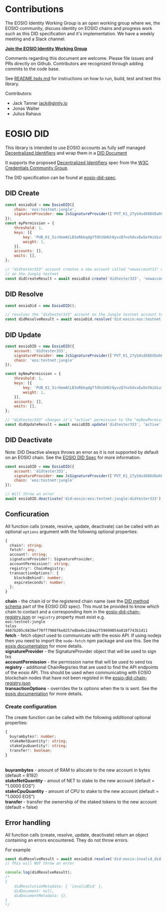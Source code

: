 # Contributions

The EOSIO Identity Working Group is an open working group where we, the EOSIO community, discuss identity on EOSIO chains and progress work such as this DID specification and it's implementation. We have a weekly meeting and a Slack channel.

**[Join the EOSIO Identity Working Group](https://www.gimly.io/eosio-identity)**

Comments regarding this document are welcome. Please file issues and PRs directly on Github. Contributors are recognized through adding commits to the code base.

See [README.tsdx.md](./README.tsdx.md) for instructions on how to run, build, test and test this library.

Contributors:
- Jack Tanner <jack@gimly.io>
- Jonas Walter
- Julius Rahaus

# EOSIO DID

This library is intended to use EOSIO accounts as fully self managed [Decentralized Identifiers](https://w3c-ccg.github.io/did-spec/#decentralized-identifiers-dids) and wrap them in a [DID Document](https://w3c-ccg.github.io/did-spec/#did-documents)

It supports the proposed [Decentralized Identifiers](https://w3c-ccg.github.io/did-spec/) spec from the [W3C Credentials Community Group](https://w3c-ccg.github.io).

The DID specification can be found at [eosio-did-spec](https://github.com/Gimly-Blockchain/eosio-did-spec).

## DID Create

```js
const eosioDid = new EosioDID({
    chain: 'eos:testnet:jungle',
    signatureProvider: new JsSignatureProvider(['PVT_K1_27yS4sdX86VDahQRABMLCcDABH5Vzy8vgLLS7wBeKESyrXetMf'])
});
const myPermission = {
    threshold: 1,
    keys: [{
        key: 'PUB_K1_5irHomACLB3oRbkqdgYTdh1GHGt8yvzQ7no5dxvEw5eYAiUiut',
        weight: 1,
    }],
    accounts: [],
    waits: [],
};

// "didtester333" account creates a new account called "newaccount11" with the owner and active permission set to "mypermission"
// on the Jungle testnet
const didCreateResult = await eosioDid.create('didtester333', 'newaccount11', myPermission, myPermission);
```

## DID Resolve

```js
const eosioDid = new EosioDID();

// resolves the "didtester333" account on the Jungle testnet account to a DID Document
const didResolveResult = await eosioDid.resolve('did:eosio:eos:testnet:jungle:didtester333');
```

## DID Update

```js
const eosioDID = new EosioDID({
    account: 'didtester333',
    signatureProvider: new JsSignatureProvider(['PVT_K1_27yS4sdX86VDahQRABMLCcDABH5Vzy8vgLLS7wBeKESyrXetMf']),
    chain: 'eos:testnet:jungle'
});

const myNewPermission = {
    threshold: 1,
    keys: [{
        key: 'PUB_K1_5irHomACLB3oRbkqdgYTdh1GHGt8yvzQ7no5dxvEw5eYAiUiut',
        weight: 1,
    }],
    accounts: [],
    waits: [],
};

// "didtester333" changes it's "active" permission to the "myNewPermission" on the Jungle testnet
const didUpdateResult = await eosioDID.update('didtester333', 'active', 'owner', myNewPermission);
```

## DID Deactivate

Note: DID Deactive always throws an error as it is not supported by default on an EOSIO chain. See the [EOSIO DID Spec](https://github.com/Gimly-Blockchain/eosio-did-spec#54-deactivate) for more information.
```js
const eosioDID = new EosioDID({
    account: 'didtester333',
    signatureProvider: new JsSignatureProvider(['PVT_K1_27yS4sdX86VDahQRABMLCcDABH5Vzy8vgLLS7wBeKESyrXetMf']),
    chain: 'eos:testnet:jungle'
});

// Will throw an error
await eosioDID.deactivate('did:eosio:eos:testnet:jungle:didtester333');
```

## Conficuration

All function calls (create, resolve, update, deactivate) can be called with an optional `options` argument with the following optional properties:
```ts
{
  chain?: string;
  fetch?: any;
  account?: string;
  signatureProvider?: SignatureProvider;
  accountPermission?: string;
  registry?: ChainRegistry;
  transactionOptions?: {
    blocksBehind?: number;
    expireSeconds?: number;
  };
}
```

**chain** - the chain id or the registered chain name (see the [DID method schema](https://github.com/Gimly-Blockchain/eosio-did-spec#3-did-method-schema-dideosio) part of the EOSIO DID spec). This must be provided to know which chain to contact and a corresponding item in the [eosio-did-chain-registry.json](https://github.com/Gimly-Blockchain/eosio-did-resolver/blob/master/src/eosio-did-chain-registry.json) or `registry` property must exist e.g.
<br>`eos:testnet:jungle`
<br>`telos`
<br>`4667b205c6838ef70ff7988f6e8257e8be0e1284a2f59699054a018f743b1d11`
<br>**fetch** - fetch object used to communicate with the eosio API. If using nodejs then you need to import the `node-fetch` npm package and use this. See the [eosjs documentation](https://www.npmjs.com/package/eosjs) for more details.
<br>**signatureProvider** - the SignatureProvider object that will be used to sign txs
<br>**accountPermission** - the permission name that will be used to send txs
<br>**registry** - additional ChainRegisries that are used to find the API endpoints of the eosio API. This should be used when communicating with EOSIO blockchain nodes that have not been registed in the [eosio-did-chain-registry.json](https://github.com/Gimly-Blockchain/eosio-did-resolver/blob/master/src/eosio-did-chain-registry.json)
<br>**transactionOptions** - overrides the tx options when the tx is sent. See the [eosjs documentation](https://www.npmjs.com/package/eosjs) for more details.

### Create configuration

The create function can be called with the following _additional_ optional properties:
```ts
{
  buyrambytes?: number;
  stakeNetQuantity?: string;
  stakeCpuQuantity?: string;
  transfer?: boolean;
}
```

<br>**buyrambytes** - amount of RAM to allocate to the new account in bytes (default = 8192)
<br>**stakeNetQuantity** - amout of NET to stake to the new account (default = "1.0000 EOS")
<br>**stakeCpuQuantity** - amount of CPU to stake to the new account (default = "1.0000 EOS")
<br>**transfer** - transfer the ownership of the staked tokens to the new account (default = false)

## Error handling

All function calls (create, resolve, update, deactivate) return an object containing an errors encountered. They do not throw errors.

For example
```ts
const didResolveResult = await eosioDid.resolve('did:eosio:invalid_did_string');
// This will NOT throw an error

console.log(didResolveResult);
/*
{
    didResolutionMetadata: { 'invalidDid' },
    didDocument: null,
    didDocumentMetadata: {},
}
*/
```